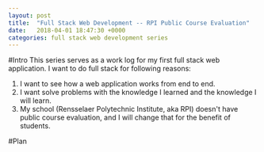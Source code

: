 ```yaml
---
layout: post
title:  "Full Stack Web Development -- RPI Public Course Evaluation"
date:   2018-04-01 18:47:30 +0000
categories: full stack web development series
---
```


#Intro
This series serves as a work log for my first full stack web application. I want to do full stack for following reasons: 

1. I want to see how a web application works from end to end.
2. I want solve problems with the knowledge I learned and the knowledge I will learn.
3. My school (Rensselaer Polytechnic Institute, aka RPI) doesn't have public course evaluation, and I will change that for the benefit of students. 

#Plan






 





